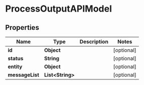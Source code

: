 
# ProcessOutputAPIModel

## Properties
Name | Type | Description | Notes
------------ | ------------- | ------------- | -------------
**id** | **Object** |  |  [optional]
**status** | **String** |  |  [optional]
**entity** | **Object** |  |  [optional]
**messageList** | **List&lt;String&gt;** |  |  [optional]




